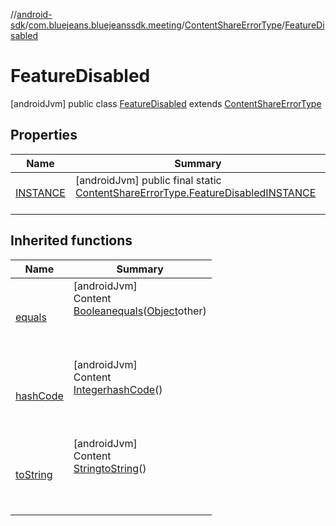 //[android-sdk](../../../../index.md)/[com.bluejeans.bluejeanssdk.meeting](../../index.md)/[ContentShareErrorType](../index.md)/[FeatureDisabled](index.md)



# FeatureDisabled  
 [androidJvm] public class [FeatureDisabled](index.md) extends [ContentShareErrorType](../index.md)   


## Properties  
  
|  Name |  Summary | 
|---|---|
| <a name="com.bluejeans.bluejeanssdk.meeting/ContentShareErrorType.FeatureDisabled/INSTANCE/#/PointingToDeclaration/"></a>[INSTANCE](index.md#-2062711734%2FProperties%2F-435046686)| <a name="com.bluejeans.bluejeanssdk.meeting/ContentShareErrorType.FeatureDisabled/INSTANCE/#/PointingToDeclaration/"></a> [androidJvm] public final static [ContentShareErrorType.FeatureDisabled](index.md)[INSTANCE](index.md#-2062711734%2FProperties%2F-435046686)  <br>   <br>|


## Inherited functions  
  
|  Name |  Summary | 
|---|---|
| <a name="kotlin/ContentShareErrorType.FeatureDisabled/equals/#kotlin.Any?/PointingToDeclaration/"></a>[equals](index.md#1368454817%2FFunctions%2F-435046686)| <a name="kotlin/ContentShareErrorType.FeatureDisabled/equals/#kotlin.Any?/PointingToDeclaration/"></a>[androidJvm]  <br>Content  <br>[Boolean](https://developer.android.com/reference/kotlin/java/lang/Boolean.html)[equals](index.md#1368454817%2FFunctions%2F-435046686)([Object](https://developer.android.com/reference/kotlin/java/lang/Object.html)other)  <br>  <br><br><br>|
| <a name="kotlin/ContentShareErrorType.FeatureDisabled/hashCode/#/PointingToDeclaration/"></a>[hashCode](index.md#-93189851%2FFunctions%2F-435046686)| <a name="kotlin/ContentShareErrorType.FeatureDisabled/hashCode/#/PointingToDeclaration/"></a>[androidJvm]  <br>Content  <br>[Integer](https://developer.android.com/reference/kotlin/java/lang/Integer.html)[hashCode](index.md#-93189851%2FFunctions%2F-435046686)()  <br>  <br><br><br>|
| <a name="kotlin/ContentShareErrorType.FeatureDisabled/toString/#/PointingToDeclaration/"></a>[toString](index.md#-271355916%2FFunctions%2F-435046686)| <a name="kotlin/ContentShareErrorType.FeatureDisabled/toString/#/PointingToDeclaration/"></a>[androidJvm]  <br>Content  <br>[String](https://developer.android.com/reference/kotlin/java/lang/String.html)[toString](index.md#-271355916%2FFunctions%2F-435046686)()  <br>  <br><br><br>|

